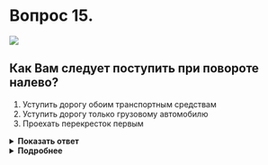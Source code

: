 # Вопрос 15.

![](https://s.drom.ru/i24227/pdd/tickets/2016/1542609082.jpg)

## Как Вам следует поступить при повороте налево?

1. Уступить дорогу обоим транспортным средствам
2. Уступить дорогу только грузовому автомобилю
3. Проехать перекресток первым

<details>
<summary><b>Показать ответ</b></summary>
Правильный ответ: 2
</details>
<details>
<summary><b>Подробнее</b></summary>
Перекрёсток нерегулируемый, неравнозначный. Преимущество имеют транспортные средства, находящиеся на главной дороге, которые между собой руководствуются «правилом правой руки». После проезжают перекрёсток транспортные средства, находящиеся на второстепенной дороге. Первым проезжает грузовик, Вы ему уступаете. Последним проедет легковой автомобиль.
(Пункты 13.3, 13.9, 13.12 ПДД)
</details>